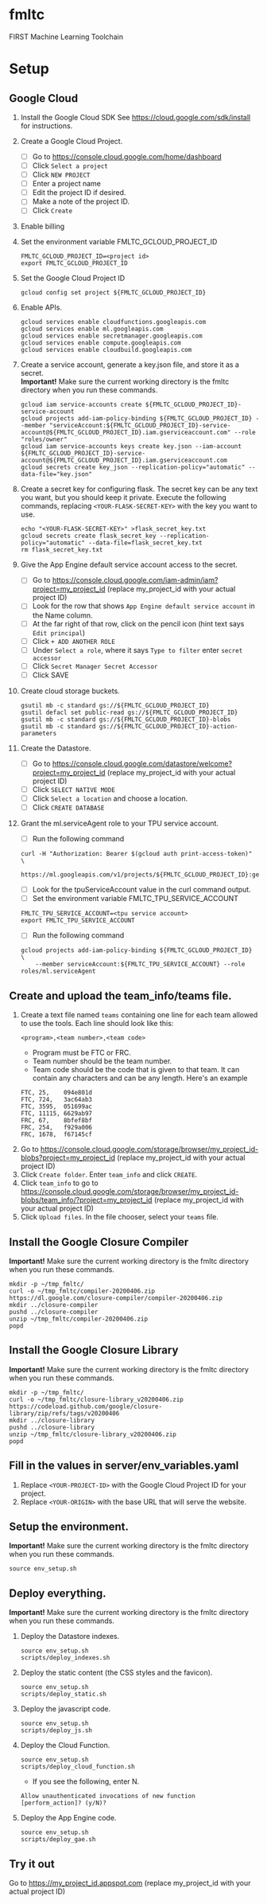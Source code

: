 # fmltc
FIRST Machine Learning Toolchain

# Setup

## Google Cloud

1. Install the Google Cloud SDK
   See https://cloud.google.com/sdk/install for instructions.
1. Create a Google Cloud Project.
   - [ ] Go to https://console.cloud.google.com/home/dashboard
   - [ ] Click `Select a project`
   - [ ] Click `NEW PROJECT`
   - [ ] Enter a project name
   - [ ] Edit the project ID if desired.
   - [ ] Make a note of the project ID.
   - [ ] Click `Create`
1. Enable billing
1. Set the environment variable FMLTC_GCLOUD_PROJECT_ID
    ```
    FMLTC_GCLOUD_PROJECT_ID=<project id>
    export FMLTC_GCLOUD_PROJECT_ID
    ```
1. Set the Google Cloud Project ID
    ```
    gcloud config set project ${FMLTC_GCLOUD_PROJECT_ID}
    ```

1. Enable APIs.
   ```
   gcloud services enable cloudfunctions.googleapis.com
   gcloud services enable ml.googleapis.com
   gcloud services enable secretmanager.googleapis.com
   gcloud services enable compute.googleapis.com
   gcloud services enable cloudbuild.googleapis.com
   ```

1. Create a service account, generate a key.json file, and store it as a secret.\
   **Important!** Make sure the current working directory is the fmltc directory when you run these
   commands.
    ```
    gcloud iam service-accounts create ${FMLTC_GCLOUD_PROJECT_ID}-service-account
    gcloud projects add-iam-policy-binding ${FMLTC_GCLOUD_PROJECT_ID} --member "serviceAccount:${FMLTC_GCLOUD_PROJECT_ID}-service-account@${FMLTC_GCLOUD_PROJECT_ID}.iam.gserviceaccount.com" --role "roles/owner"
    gcloud iam service-accounts keys create key.json --iam-account ${FMLTC_GCLOUD_PROJECT_ID}-service-account@${FMLTC_GCLOUD_PROJECT_ID}.iam.gserviceaccount.com
    gcloud secrets create key_json --replication-policy="automatic" --data-file="key.json"
    ```

1. Create a secret key for configuring flask. The secret key can be any text you want, but you should keep it private.
   Execute the following commands, replacing `<YOUR-FLASK-SECRET-KEY>` with the key you want to use.
    ```
    echo "<YOUR-FLASK-SECRET-KEY>" >flask_secret_key.txt
    gcloud secrets create flask_secret_key --replication-policy="automatic" --data-file=flask_secret_key.txt
    rm flask_secret_key.txt
    ```

1. Give the App Engine default service account access to the secret.
   - [ ] Go to https://console.cloud.google.com/iam-admin/iam?project=my_project_id (replace my_project_id with your actual project ID)
   - [ ] Look for the row that shows `App Engine default service account` in the Name column.
   - [ ] At the far right of that row, click on the pencil icon (hint text says `Edit principal`)
   - [ ] Click `+ ADD ANOTHER ROLE`
   - [ ] Under `Select a role`, where it says `Type to filter` enter `secret accessor`
   - [ ] Click `Secret Manager Secret Accessor`
   - [ ] Click SAVE

1. Create cloud storage buckets.
    ```
    gsutil mb -c standard gs://${FMLTC_GCLOUD_PROJECT_ID}
    gsutil defacl set public-read gs://${FMLTC_GCLOUD_PROJECT_ID}
    gsutil mb -c standard gs://${FMLTC_GCLOUD_PROJECT_ID}-blobs
    gsutil mb -c standard gs://${FMLTC_GCLOUD_PROJECT_ID}-action-parameters
    ```

1. Create the Datastore.
   - [ ] Go to https://console.cloud.google.com/datastore/welcome?project=my_project_id (replace my_project_id with your actual project ID)
   - [ ] Click `SELECT NATIVE MODE`
   - [ ] Click `Select a location` and choose a location.
   - [ ] Click `CREATE DATABASE`

1. Grant the ml.serviceAgent role to your TPU service account.
   - [ ] Run the following command
    ```
    curl -H "Authorization: Bearer $(gcloud auth print-access-token)"  \
        https://ml.googleapis.com/v1/projects/${FMLTC_GCLOUD_PROJECT_ID}:getConfig
    ```
   - [ ] Look for the tpuServiceAccount value in the curl command output.
   - [ ] Set the environment variable FMLTC_TPU_SERVICE_ACCOUNT
    ```
    FMLTC_TPU_SERVICE_ACCOUNT=<tpu service account>
    export FMLTC_TPU_SERVICE_ACCOUNT
    ```
   - [ ] Run the following command
    ```
    gcloud projects add-iam-policy-binding ${FMLTC_GCLOUD_PROJECT_ID}  \
        --member serviceAccount:${FMLTC_TPU_SERVICE_ACCOUNT} --role roles/ml.serviceAgent
    ```


## Create and upload the team_info/teams file.
1. Create a text file named `teams` containing one line for each team allowed to use the tools.
   Each line should look like this:
    ```
    <program>,<team number>,<team code>
    ```
   - Program must be FTC or FRC.
   - Team number should be the team number.
   - Team code should be the code that is given to that team. It can contain any characters and can be any length.
   Here's an example
    ```
    FTC, 25,    094e801d
    FTC, 724,   3ac64ab3
    FTC, 3595,  051699ac
    FTC, 11115, 6629ab97
    FRC, 67,    8bfef8bf
    FRC, 254,   f929a006
    FRC, 1678,  f67145cf
    ```
1. Go to https://console.cloud.google.com/storage/browser/my_project_id-blobs?project=my_project_id (replace my_project_id with your actual project ID)
1. Click `Create folder`. Enter `team_info` and click `CREATE`.
1. Click `team_info` to go to https://console.cloud.google.com/storage/browser/my_project_id-blobs/team_info/?project=my_project_id (replace my_project_id with your actual project ID)
1. Click `Upload files`. In the file chooser, select your `teams` file.

## Install the Google Closure Compiler
**Important!** Make sure the current working directory is the fmltc directory when you run these
  commands.
```
mkdir -p ~/tmp_fmltc/
curl -o ~/tmp_fmltc/compiler-20200406.zip https://dl.google.com/closure-compiler/compiler-20200406.zip
mkdir ../closure-compiler
pushd ../closure-compiler
unzip ~/tmp_fmltc/compiler-20200406.zip
popd
```


## Install the Google Closure Library
**Important!** Make sure the current working directory is the fmltc directory when you run these
  commands.
```
mkdir -p ~/tmp_fmltc/
curl -o ~/tmp_fmltc/closure-library_v20200406.zip https://codeload.github.com/google/closure-library/zip/refs/tags/v20200406
mkdir ../closure-library
pushd ../closure-library
unzip ~/tmp_fmltc/closure-library_v20200406.zip
popd
```


## Fill in the values in server/env_variables.yaml

1. Replace `<YOUR-PROJECT-ID>` with the Google Cloud Project ID for your project.
1. Replace `<YOUR-ORIGIN>` with the base URL that will serve the website.


## Setup the environment.
**Important!** Make sure the current working directory is the fmltc directory when you run these
  commands.
```
source env_setup.sh
```

## Deploy everything.
**Important!** Make sure the current working directory is the fmltc directory when you run these
  commands.

1. Deploy the Datastore indexes.
    ```
    source env_setup.sh
    scripts/deploy_indexes.sh
    ```
1. Deploy the static content (the CSS styles and the favicon).
    ```
    source env_setup.sh
    scripts/deploy_static.sh
    ```
1. Deploy the javascript code.
    ```
    source env_setup.sh
    scripts/deploy_js.sh
    ```
1. Deploy the Cloud Function.
    ```
    source env_setup.sh
    scripts/deploy_cloud_function.sh
    ```
   - If you see the following, enter N.
    ```
    Allow unauthenticated invocations of new function 
    [perform_action]? (y/N)? 
    ```

1. Deploy the App Engine code.
    ```
    source env_setup.sh
    scripts/deploy_gae.sh
    ```

## Try it out

Go to https://my_project_id.appspot.com  (replace my_project_id with your actual project ID)
